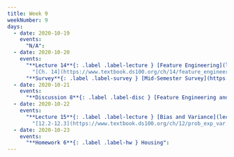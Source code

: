 ```yaml
---
title: Week 9
weekNumber: 9
days:
  - date: 2020-10-19
    events:
      "N/A":
  - date: 2020-10-20
    events:
      "**Lecture 14**{: .label .label-lecture } [Feature Engineering](lecture/lec14) (QC due Oct. 26)":
        "[Ch. 14](https://www.textbook.ds100.org/ch/14/feature_engineering.html)"
      "**Survey**{: .label .label-survey } [Mid-Semester Survey](https://docs.google.com/forms/d/e/1FAIpQLSfEpPXok9AP1xEz3Cf9poRgymPiqkBSpk8j2YA-2XlT4dxD0A/viewform) (due Oct. 26)":
  - date: 2020-10-21
    events:
      "**Discussion 8**{: .label .label-disc } [Feature Engineering and Midterm Review](https://drive.google.com/file/d/1DnlltMCq2XVKngr0HG6bzlCoZcB9XsAQ/view?usp=sharing) [(video)](https://www.youtube.com/playlist?list=PLQCcNQgUcDfpSTFgrlPo0cUQhwQPHaB3q)":
  - date: 2020-10-22
    events:
      "**Lecture 15**{: .label .label-lecture } [Bias and Variance](lecture/lec15) (QC due Oct. 26)":
        "[12.2-12.3](https://www.textbook.ds100.org/ch/12/prob_exp_var.html), [15.1-15.2](https:/www.textbook.ds100.org/ch/15/bias_risk.html)"
  - date: 2020-10-23
    events:
      "**Homework 6**{: .label .label-hw } Housing":
---
```

